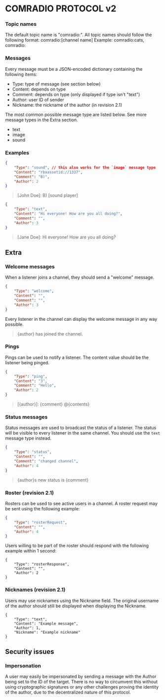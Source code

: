 # COMRADIO PROTOCOL v2

### Topic names
The default topic name is "comradio:".
All topic names should follow the following format:
comradio:[channel name]
Example: comradio:cats, comradio:

### Messages
Every message must be a JSON-encoded dictionary containing the following items:
* Type: type of message (see section below)
* Content: depends on type
* Comment: depends on type (only displayed if type isn't "text")
* Author: user ID of sender
* Nickname: the nickname of the author (in revision 2.1)

The most common possible message type are listed below. See more message types in the Extra section.
* text
* image
* sound

### Examples
```json
{
	"Type": "sound", // this also works for the `image` message type
	"Content": "rbxassetid://1337",
	"Comment": "B)",
	"Author": 2
}
```
> [John Doe]: B)
> [sound player]
```json
{
	"Type": "text",
	"Content": "Hi everyone! How are you all doing?",
	"Comment": "",
	"Author": 3
}
```
> [Jane Doe]: Hi everyone! How are you all doing?

## Extra
### Welcome messages
When a listener joins a channel, they should send a "welcome" message.
```json
{
	"Type": "welcome",
	"Content": "",
	"Comment": "",
	"Author": 3
}
```
Every listener in the channel can display the welcome message in any way possible.
> {author} has joined the channel.

### Pings
Pings can be used to notify a listener. The content value should be the listener being pinged.
```json
{
	"Type": "ping",
	"Content": "3",
	"Comment": "Hello",
	"Author": 2
}
```
> [{author}]: {comment} @{contents}

### Status messages
Status messages are used to broadcast the status of a listener. The status will be visible to every listener
in the same channel.
You should use the `text` message type instead.
```json
{
	"Type": "status",
	"Content": "",
	"Comment": "changed channel",
	"Author": 4
}
```
> {author}s new status is {comment}

### Roster (revision 2.1)
Rosters can be used to see active users in a channel.
A roster request may be sent using the following example:
```json
{
	"Type": "rosterRequest",
	"Content": "",
	"Author": 4
}
```
Users willing to be part of the roster should respond with the following example within 1 second:
```
{
	"Type": "rosterResponse",
	"Content": "",
	"Author": 2
}
```

### Nicknames (revision 2.1)
Users may use nicknames using the Nickname field. The original username of the author should still be displayed when displaying the Nickname.
```
{
	"Type": "text",
	"Content": "Example message",
	"Author": 1,
	"Nickname": "Example nickname"
}
```

## Security issues

### Impersonation
A user may easily be impersonated by sending a message with the Author being set to the ID of the target. There is no way to circumvent this without using cryptographic signatures or any other challenges proving the identity of the author, due to the decentralized nature of this protocol.
